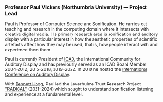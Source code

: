 <a name="pv"></a>

### Professor Paul Vickers (Northumbria University) — Project Lead

Paul is Professor of Computer Science and Sonification. He carries out teaching and research in the computing domain where it intersects with creative digital media. His primary research area is sonification and auditory display with a particular interest in how the aesthetic properties of scientific artefacts affect how they may be used, that is, how people interact with and experience them them.

Paul is currently President of [ICAD](https://www.icad.org), the International Community for Auditory Display and has previously served as an ICAD Board Member 2004-2012, 2015-2018, 2019–2022. In 2019 he hosted the [International Conference on Auditory Display](https://icad2019.icad.org).

With [Bennett Hogg](#bh), Paul led the Leverhulme Trust Research Project ["RADICAL"](https://projectradical.github.io) (2021–2024) which sought to understand sonification listening and experience at a fundamental level.
